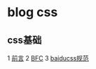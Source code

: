 # blog css

## css基础

1 [前言](./docs/01rule.md)
2 [BFC](./docs/02BFC.md)
3 [baiducss规范](./docs/baidurule.md)
